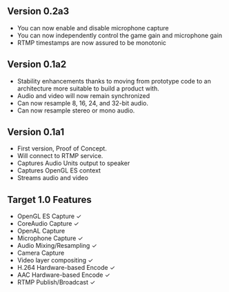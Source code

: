 Version 0.2a3
----

- You can now enable and disable microphone capture
- You can now independently control the game gain and microphone gain
- RTMP timestamps are now assured to be monotonic


Version 0.1a2
----

- Stability enhancements thanks to moving from prototype code to an architecture more suitable to build a product with.
- Audio and video will now remain synchronized
- Can now resample 8, 16, 24, and 32-bit audio.
- Can now resample stereo or mono audio.


Version 0.1a1
----

- First version, Proof of Concept.
- Will connect to RTMP service.
- Captures Audio Units output to speaker
- Captures OpenGL ES context
- Streams audio and video

Target 1.0 Features
----

- OpenGL ES Capture ✓
- CoreAudio Capture ✓
- OpenAL Capture
- Microphone Capture ✓
- Audio Mixing/Resampling ✓
- Camera Capture
- Video layer compositing ✓
- H.264 Hardware-based Encode ✓
- AAC Hardware-based Encode ✓
- RTMP Publish/Broadcast ✓
